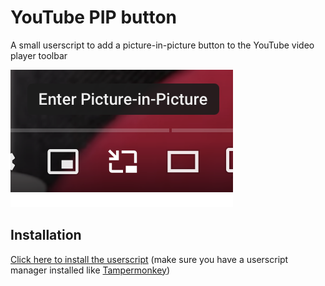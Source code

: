 # YouTube PIP button

A small userscript to add a picture-in-picture button to the YouTube video player toolbar

![example](https://github.com/idkjonas/youtube-pip-button/raw/master/example.png)

## Installation

[Click here to install the userscript](https://github.com/idkjonas/youtube-pip-button/raw/master/ytpipbtn.user.js) (make sure you have a userscript manager installed like [Tampermonkey](https://www.tampermonkey.net/))



